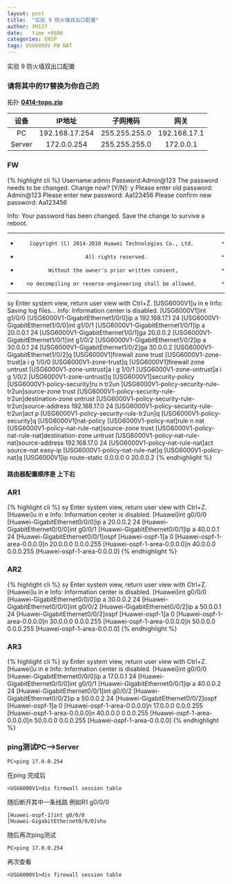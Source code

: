 ```yaml
---
layout: post
title:  "实验 9 防火墙双出口配置"
author: XM137
date:   time +0800
categories: ENSP
tags: USG6000V FW NAT
---
```


实验 9 防火墙双出口配置
### 请将其中的17替换为你自己的

拓扑 **[0414-topo.zip](/assets/ENSP/20250415/0414-topo.zip)**


|    设备     |        IP地址      |      子网掩码       |        网关        |
|   :----:    |        :----:      |      :----:        |       :----:       |
|     PC      |   192.168.17.254   |    255.255.255.0   |    192.168.17.1    |
|   Server    |     172.0.0.254    |    255.255.255.0   |     172.0.0.1      |


### FW
{% highlight cli %}
Username:admin
Password:Admin@123
The password needs to be changed. Change now? [Y/N]: y
Please enter old password: Admin@123
Please enter new password: Aa123456
Please confirm new password: Aa123456

 Info: Your password has been changed. Save the change to survive a reboot. 
*************************************************************************
*         Copyright (C) 2014-2018 Huawei Technologies Co., Ltd.         *
*                           All rights reserved.                        *
*               Without the owner's prior written consent,              *
*        no decompiling or reverse-engineering shall be allowed.        *
*************************************************************************


<USG6000V1>sy
Enter system view, return user view with Ctrl+Z.
[USG6000V1]u in e
Info: Saving log files...
Info: Information center is disabled.
[USG6000V1]int g1/0/0
[USG6000V1-GigabitEthernet1/0/0]ip a 192.168.17.1 24
[USG6000V1-GigabitEthernet1/0/0]int g1/0/1
[USG6000V1-GigabitEthernet1/0/1]ip a 20.0.0.1 24
[USG6000V1-GigabitEthernet1/0/1]ga 20.0.0.2
[USG6000V1-GigabitEthernet1/0/1]int g1/0/2
[USG6000V1-GigabitEthernet1/0/2]ip a 30.0.0.1 24
[USG6000V1-GigabitEthernet1/0/2]ga 30.0.0.2 
[USG6000V1-GigabitEthernet1/0/2]q
[USG6000V1]firewall zone trust 
[USG6000V1-zone-trust]a i g 1/0/0
[USG6000V1-zone-trust]q
[USG6000V1]firewall zone untrust 
[USG6000V1-zone-untrust]a i g 1/0/1
[USG6000V1-zone-untrust]a i g 1/0/2
[USG6000V1-zone-untrust]q
[USG6000V1]security-policy 
[USG6000V1-policy-security]ru n tr2un
[USG6000V1-policy-security-rule-tr2un]source-zone trust 
[USG6000V1-policy-security-rule-tr2un]destination-zone untrust 
[USG6000V1-policy-security-rule-tr2un]source-address 192.168.17.0 24
[USG6000V1-policy-security-rule-tr2un]act p
[USG6000V1-policy-security-rule-tr2un]q
[USG6000V1-policy-security]q
[USG6000V1]nat-policy 
[USG6000V1-policy-nat]rule n nat
[USG6000V1-policy-nat-rule-nat]source-zone trust
[USG6000V1-policy-nat-rule-nat]destination-zone untrust 
[USG6000V1-policy-nat-rule-nat]source-address 192.168.17.0 24
[USG6000V1-policy-nat-rule-nat]act source-nat easy-ip 
[USG6000V1-policy-nat-rule-nat]q
[USG6000V1-policy-nat]q
[USG6000V1]ip route-static 0.0.0.0 0 20.0.0.2
{% endhighlight %}
#### 路由器配置顺序是 上下右

### AR1
{% highlight cli %}
<Huawei>sy
Enter system view, return user view with Ctrl+Z.
[Huawei]u in e
Info: Information center is disabled.
[Huawei]int g0/0/0
[Huawei-GigabitEthernet0/0/0]ip a 20.0.0.2 24
[Huawei-GigabitEthernet0/0/0]int g0/0/1
[Huawei-GigabitEthernet0/0/1]ip a 40.0.0.1 24
[Huawei-GigabitEthernet0/0/1]ospf
[Huawei-ospf-1]a 0
[Huawei-ospf-1-area-0.0.0.0]n 20.0.0.0 0.0.0.255
[Huawei-ospf-1-area-0.0.0.0]n 40.0.0.0 0.0.0.255
[Huawei-ospf-1-area-0.0.0.0]
{% endhighlight %}

### AR2
{% highlight cli %}
<Huawei>sy
Enter system view, return user view with Ctrl+Z.
[Huawei]u in e
Info: Information center is disabled.
[Huawei]int g0/0/0
[Huawei-GigabitEthernet0/0/0]ip a 30.0.0.2 24
[Huawei-GigabitEthernet0/0/0]int g0/0/2
[Huawei-GigabitEthernet0/0/2]ip a 50.0.0.1 24
[Huawei-GigabitEthernet0/0/2]ospf
[Huawei-ospf-1]a 0
[Huawei-ospf-1-area-0.0.0.0]n 30.0.0.0 0.0.0.255
[Huawei-ospf-1-area-0.0.0.0]n 50.0.0.0 0.0.0.255
[Huawei-ospf-1-area-0.0.0.0]
{% endhighlight %}

### AR3
{% highlight cli %}
<Huawei>sy
Enter system view, return user view with Ctrl+Z.
[Huawei]u in e
Info: Information center is disabled.
[Huawei]int g0/0/0
[Huawei-GigabitEthernet0/0/0]ip a 17.0.0.1 24
[Huawei-GigabitEthernet0/0/0]int g0/0/1
[Huawei-GigabitEthernet0/0/1]ip a 40.0.0.2 24
[Huawei-GigabitEthernet0/0/1]int g0/0/2
[Huawei-GigabitEthernet0/0/2]ip a 50.0.0.2 24
[Huawei-GigabitEthernet0/0/2]ospf
[Huawei-ospf-1]a 0
[Huawei-ospf-1-area-0.0.0.0]n 17.0.0.0 0.0.0.255
[Huawei-ospf-1-area-0.0.0.0]n 40.0.0.0 0.0.0.255
[Huawei-ospf-1-area-0.0.0.0]n 50.0.0.0 0.0.0.255
[Huawei-ospf-1-area-0.0.0.0]
{% endhighlight %}

### ping测试PC-->Server
```CLI
PC>ping 17.0.0.254
```

在ping 完成后
```CLI
<USG6000V1>dis firewall session table 
```
随后断开其中一条线路 
例如R1 g0/0/0
```CLI
[Huawei-ospf-1]int g0/0/0
[Huawei-GigabitEthernet0/0/0]shu
```

随后再次ping测试
```CLI
PC>ping 17.0.0.254
```

再次查看
```CLI
<USG6000V1>dis firewall session table 
```